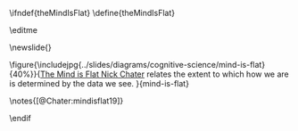 \ifndef{theMindIsFlat}
\define{theMindIsFlat}

\editme

\newslide{}

\figure{\includejpg{../slides/diagrams/cognitive-science/mind-is-flat}{40%}}{[The Mind is Flat Nick Chater](https://www.amazon.co.uk/dp/B077Y95D6V/) relates the extent to which how we are is determined by the data we see. }{mind-is-flat}

\notes{[@Chater:mindisflat19]}


\endif
